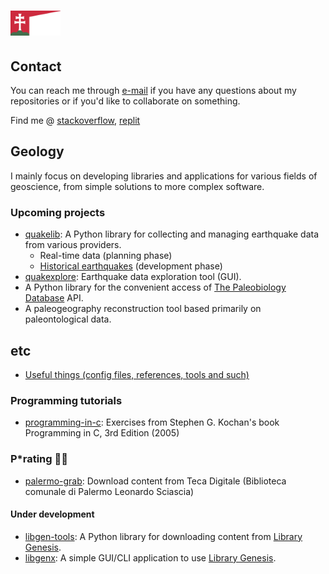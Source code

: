 # <img src="res/hungary.png" height="40">


## Contact

You can reach me through [e-mail](mailto:gaaldavid[at]tuta.io?subject=[GitHub]%20general%20question) if you have any questions about my repositories or if you'd like to collaborate on something.

Find me @ [stackoverflow](https://stackoverflow.com/users/19555447/gaaldvd), [replit](https://replit.com/@gaaldvd)

## Geology

I mainly focus on developing libraries and applications for various fields of geoscience, from simple solutions to more complex software.

### Upcoming projects

- [quakelib](https://github.com/gaaldvd/quakelib): A Python library for collecting and managing earthquake data from various providers.
  - Real-time data (planning phase)
  - [Historical earthquakes](https://github.com/gaaldvd/quakelib#historical-data) (development phase)
- [quakexplore](https://github.com/gaaldvd/quakexplore): Earthquake data exploration tool (GUI).
- A Python library for the convenient access of [The Paleobiology Database](https://paleobiodb.org/) API.
- A paleogeography reconstruction tool based primarily on paleontological data.

## etc

- [Useful things (config files, references, tools and such)](useful.md)

### Programming tutorials

- [programming-in-c](https://github.com/gaaldvd/programming-in-c): Exercises from Stephen G. Kochan's book Programming in C, 3rd Edition (2005)


### P*rating :pirate_flag:

- [palermo-grab](https://github.com/gaaldvd/palermo-grab): Download content from Teca Digitale (Biblioteca comunale di Palermo Leonardo Sciascia)

#### Under development

- [libgen-tools](https://github.com/gaaldvd/libgen-tools): A Python library for downloading content from [Library Genesis](https://libgen.is/).
- [libgenx](https://github.com/gaaldvd/libgenx): A simple GUI/CLI application to use [Library Genesis](https://libgen.is/).
